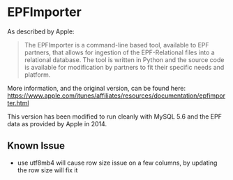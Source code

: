 # EPFImporter

As described by Apple:

> The EPFImporter is a command-line based tool, available to EPF partners, that
> allows for ingestion of the EPF-Relational files into a relational database.
> The tool is written in Python and the source code is available for modification
> by partners to fit their specific needs and platform.

More information, and the original version, can be found here:
https://www.apple.com/itunes/affiliates/resources/documentation/epfimporter.html

This version has been modified to run cleanly with MySQL 5.6 and the EPF data
as provided by Apple in 2014.

## Known Issue

+ use utf8mb4 will cause row size issue on a few columns, by updating the row size will fix it
